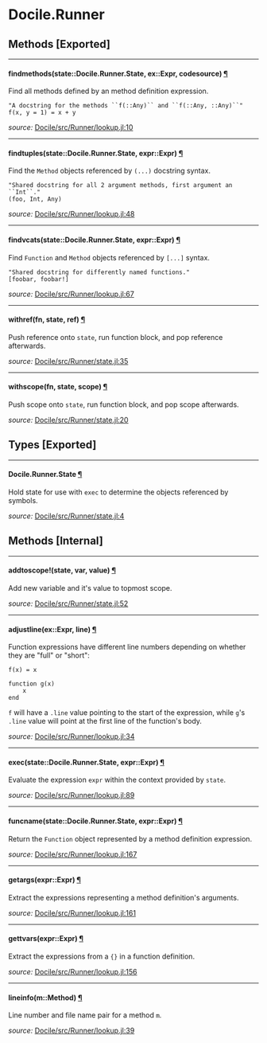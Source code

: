 # Docile.Runner


## Methods [Exported]

---

<a id="method__findmethods.1" class="lexicon_definition"></a>
#### findmethods(state::Docile.Runner.State, ex::Expr, codesource) [¶](#method__findmethods.1)
Find all methods defined by an method definition expression.

    "A docstring for the methods ``f(::Any)`` and ``f(::Any, ::Any)``"
    f(x, y = 1) = x + y



*source:*
[Docile/src/Runner/lookup.jl:10](https://github.com/MichaelHatherly/Docile.jl/tree/7701224579bea92e6ad5f70a3c2da426c0a1dce7/src/Runner/lookup.jl#L10)

---

<a id="method__findtuples.1" class="lexicon_definition"></a>
#### findtuples(state::Docile.Runner.State, expr::Expr) [¶](#method__findtuples.1)
Find the ``Method`` objects referenced by ``(...)`` docstring syntax.

    "Shared docstring for all 2 argument methods, first argument an ``Int``."
    (foo, Int, Any)



*source:*
[Docile/src/Runner/lookup.jl:48](https://github.com/MichaelHatherly/Docile.jl/tree/7701224579bea92e6ad5f70a3c2da426c0a1dce7/src/Runner/lookup.jl#L48)

---

<a id="method__findvcats.1" class="lexicon_definition"></a>
#### findvcats(state::Docile.Runner.State, expr::Expr) [¶](#method__findvcats.1)
Find ``Function`` and ``Method`` objects referenced by ``[...]`` syntax.

    "Shared docstring for differently named functions."
    [foobar, foobar!]



*source:*
[Docile/src/Runner/lookup.jl:67](https://github.com/MichaelHatherly/Docile.jl/tree/7701224579bea92e6ad5f70a3c2da426c0a1dce7/src/Runner/lookup.jl#L67)

---

<a id="method__withref.1" class="lexicon_definition"></a>
#### withref(fn, state, ref) [¶](#method__withref.1)
Push reference onto `state`, run function block, and pop reference afterwards.


*source:*
[Docile/src/Runner/state.jl:35](https://github.com/MichaelHatherly/Docile.jl/tree/7701224579bea92e6ad5f70a3c2da426c0a1dce7/src/Runner/state.jl#L35)

---

<a id="method__withscope.1" class="lexicon_definition"></a>
#### withscope(fn, state, scope) [¶](#method__withscope.1)
Push scope onto `state`, run function block, and pop scope afterwards.


*source:*
[Docile/src/Runner/state.jl:20](https://github.com/MichaelHatherly/Docile.jl/tree/7701224579bea92e6ad5f70a3c2da426c0a1dce7/src/Runner/state.jl#L20)

## Types [Exported]

---

<a id="type__state.1" class="lexicon_definition"></a>
#### Docile.Runner.State [¶](#type__state.1)
Hold state for use with `exec` to determine the objects referenced by symbols.


*source:*
[Docile/src/Runner/state.jl:4](https://github.com/MichaelHatherly/Docile.jl/tree/7701224579bea92e6ad5f70a3c2da426c0a1dce7/src/Runner/state.jl#L4)


## Methods [Internal]

---

<a id="method__addtoscope.1" class="lexicon_definition"></a>
#### addtoscope!(state, var, value) [¶](#method__addtoscope.1)
Add new variable and it's value to topmost scope.


*source:*
[Docile/src/Runner/state.jl:52](https://github.com/MichaelHatherly/Docile.jl/tree/7701224579bea92e6ad5f70a3c2da426c0a1dce7/src/Runner/state.jl#L52)

---

<a id="method__adjustline.1" class="lexicon_definition"></a>
#### adjustline(ex::Expr, line) [¶](#method__adjustline.1)
Function expressions have different line numbers depending on whether
they are "full" or "short":

    f(x) = x

    function g(x)
        x
    end

``f`` will have a ``.line`` value pointing to the start of the expression, while
``g``'s ``.line`` value will point at the first line of the function's body.


*source:*
[Docile/src/Runner/lookup.jl:34](https://github.com/MichaelHatherly/Docile.jl/tree/7701224579bea92e6ad5f70a3c2da426c0a1dce7/src/Runner/lookup.jl#L34)

---

<a id="method__exec.1" class="lexicon_definition"></a>
#### exec(state::Docile.Runner.State, expr::Expr) [¶](#method__exec.1)
Evaluate the expression ``expr`` within the context provided by ``state``.


*source:*
[Docile/src/Runner/lookup.jl:89](https://github.com/MichaelHatherly/Docile.jl/tree/7701224579bea92e6ad5f70a3c2da426c0a1dce7/src/Runner/lookup.jl#L89)

---

<a id="method__funcname.1" class="lexicon_definition"></a>
#### funcname(state::Docile.Runner.State, expr::Expr) [¶](#method__funcname.1)
Return the ``Function`` object represented by a method definition expression.


*source:*
[Docile/src/Runner/lookup.jl:167](https://github.com/MichaelHatherly/Docile.jl/tree/7701224579bea92e6ad5f70a3c2da426c0a1dce7/src/Runner/lookup.jl#L167)

---

<a id="method__getargs.1" class="lexicon_definition"></a>
#### getargs(expr::Expr) [¶](#method__getargs.1)
Extract the expressions representing a method definition's arguments.


*source:*
[Docile/src/Runner/lookup.jl:161](https://github.com/MichaelHatherly/Docile.jl/tree/7701224579bea92e6ad5f70a3c2da426c0a1dce7/src/Runner/lookup.jl#L161)

---

<a id="method__gettvars.1" class="lexicon_definition"></a>
#### gettvars(expr::Expr) [¶](#method__gettvars.1)
Extract the expressions from a ``{}`` in a function definition.


*source:*
[Docile/src/Runner/lookup.jl:156](https://github.com/MichaelHatherly/Docile.jl/tree/7701224579bea92e6ad5f70a3c2da426c0a1dce7/src/Runner/lookup.jl#L156)

---

<a id="method__lineinfo.1" class="lexicon_definition"></a>
#### lineinfo(m::Method) [¶](#method__lineinfo.1)
Line number and file name pair for a method ``m``.


*source:*
[Docile/src/Runner/lookup.jl:39](https://github.com/MichaelHatherly/Docile.jl/tree/7701224579bea92e6ad5f70a3c2da426c0a1dce7/src/Runner/lookup.jl#L39)

